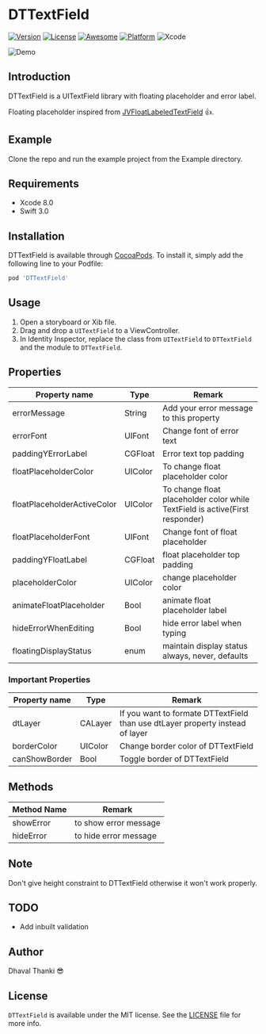 # DTTextField

[![Version](https://img.shields.io/badge/Pod-V0.2.7-green.svg)](https://github.com/iDhaval/DTTextField/releases/tag/0.2.4)
[![License](https://img.shields.io/github/license/mashape/apistatus.svg)](https://github.com/iDhaval/DTTextField/blob/master/LICENSE)
[![Awesome](https://cdn.rawgit.com/sindresorhus/awesome/d7305f38d29fed78fa85652e3a63e154dd8e8829/media/badge.svg)](https://github.com/matteocrippa/awesome-swift)
[![Platform](https://img.shields.io/badge/Language-Swift_3.0-orange.svg)](https://developer.apple.com/library/content/documentation/Swift/Conceptual/Swift_Programming_Language/)
![Xcode](https://img.shields.io/badge/Xcode-8.0-blue.svg)

![Demo](https://github.com/iDhaval/DTTextField/blob/master/DTTextField.gif?raw=true)

## Introduction

DTTextField is a UITextField library with floating placeholder and error label.

Floating placeholder inspired from [JVFloatLabeledTextField](https://github.com/jverdi/JVFloatLabeledTextField) :+1:.

## Example

Clone the repo and run the example project from the Example directory.

## Requirements

* Xcode 8.0
* Swift 3.0

## Installation

DTTextField is available through [CocoaPods](http://cocoapods.org). To install
it, simply add the following line to your Podfile:

```ruby
pod 'DTTextField'
```

## Usage

1. Open a storyboard or Xib file.  
2. Drag and drop a `UITextField` to a ViewController.  
3. In Identity Inspector, replace the class from `UITextField` to `DTTextField` and the module to `DTTextField`.  

## Properties

| Property name | Type | Remark |
| ------------- |------------- | ----- |
| errorMessage | String | Add your error message to this property|
| errorFont | UIFont | Change font of error text |
| paddingYErrorLabel | CGFloat | Error text top padding |
| floatPlaceholderColor | UIColor | To change float placeholder color |
| floatPlaceholderActiveColor | UIColor | To change float placeholder color while TextField is active(First responder)|
| floatPlaceholderFont | UIFont | Change font of float placeholder |
| paddingYFloatLabel | CGFloat | float placeholder top padding |
| placeholderColor | UIColor | change placeholder color |
| animateFloatPlaceholder | Bool | animate float placeholder label |
| hideErrorWhenEditing | Bool | hide error label when typing |
| floatingDisplayStatus | enum | maintain display status always, never, defaults | 

### Important Properties

| Property name | Type | Remark |
| ------------- |------------- | ----- |
| dtLayer | CALayer | If you want to formate DTTextField than use dtLayer property instead of layer |
| borderColor | UIColor | Change border color of DTTextField |
| canShowBorder | Bool | Toggle border of DTTextField |

## Methods

| Method Name | Remark |
| ------------|--------|
| showError | to show error message |
| hideError | to hide error message |

## Note

Don't give height constraint to DTTextField otherwise it won't work properly.

## TODO
* Add inbuilt validation

## Author

Dhaval Thanki :sunglasses:

## License

```DTTextField``` is available under the MIT license. See the [LICENSE](https://github.com/iDhaval/DTTextField/blob/master/LICENSE) file for more info.
